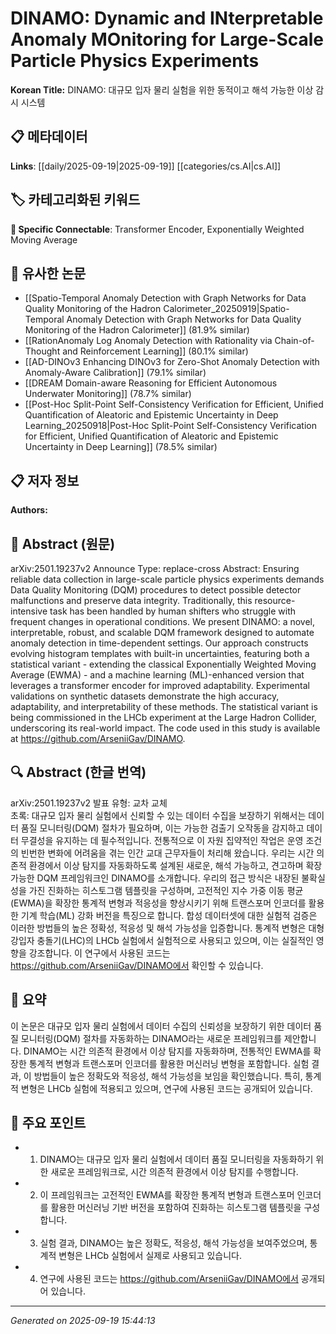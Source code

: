 
# DINAMO: Dynamic and INterpretable Anomaly MOnitoring for Large-Scale Particle Physics Experiments

**Korean Title:** DINAMO: 대규모 입자 물리 실험을 위한 동적이고 해석 가능한 이상 감시 시스템

## 📋 메타데이터

**Links**: [[daily/2025-09-19|2025-09-19]] [[categories/cs.AI|cs.AI]]

## 🏷️ 카테고리화된 키워드
**🔗 Specific Connectable**: Transformer Encoder, Exponentially Weighted Moving Average

## 🔗 유사한 논문
- [[Spatio-Temporal Anomaly Detection with Graph Networks for Data Quality Monitoring of the Hadron Calorimeter_20250919|Spatio-Temporal Anomaly Detection with Graph Networks for Data Quality Monitoring of the Hadron Calorimeter]] (81.9% similar)
- [[RationAnomaly Log Anomaly Detection with Rationality via Chain-of-Thought and Reinforcement Learning]] (80.1% similar)
- [[AD-DINOv3 Enhancing DINOv3 for Zero-Shot Anomaly Detection with Anomaly-Aware Calibration]] (79.1% similar)
- [[DREAM Domain-aware Reasoning for Efficient Autonomous Underwater Monitoring]] (78.7% similar)
- [[Post-Hoc Split-Point Self-Consistency Verification for Efficient, Unified Quantification of Aleatoric and Epistemic Uncertainty in Deep Learning_20250918|Post-Hoc Split-Point Self-Consistency Verification for Efficient, Unified Quantification of Aleatoric and Epistemic Uncertainty in Deep Learning]] (78.5% similar)

## 📋 저자 정보

**Authors:** 

## 📄 Abstract (원문)

arXiv:2501.19237v2 Announce Type: replace-cross 
Abstract: Ensuring reliable data collection in large-scale particle physics experiments demands Data Quality Monitoring (DQM) procedures to detect possible detector malfunctions and preserve data integrity. Traditionally, this resource-intensive task has been handled by human shifters who struggle with frequent changes in operational conditions. We present DINAMO: a novel, interpretable, robust, and scalable DQM framework designed to automate anomaly detection in time-dependent settings. Our approach constructs evolving histogram templates with built-in uncertainties, featuring both a statistical variant - extending the classical Exponentially Weighted Moving Average (EWMA) - and a machine learning (ML)-enhanced version that leverages a transformer encoder for improved adaptability. Experimental validations on synthetic datasets demonstrate the high accuracy, adaptability, and interpretability of these methods. The statistical variant is being commissioned in the LHCb experiment at the Large Hadron Collider, underscoring its real-world impact. The code used in this study is available at https://github.com/ArseniiGav/DINAMO.

## 🔍 Abstract (한글 번역)

arXiv:2501.19237v2 발표 유형: 교차 교체  
초록: 대규모 입자 물리 실험에서 신뢰할 수 있는 데이터 수집을 보장하기 위해서는 데이터 품질 모니터링(DQM) 절차가 필요하며, 이는 가능한 검출기 오작동을 감지하고 데이터 무결성을 유지하는 데 필수적입니다. 전통적으로 이 자원 집약적인 작업은 운영 조건의 빈번한 변화에 어려움을 겪는 인간 교대 근무자들이 처리해 왔습니다. 우리는 시간 의존적 환경에서 이상 탐지를 자동화하도록 설계된 새로운, 해석 가능하고, 견고하며 확장 가능한 DQM 프레임워크인 DINAMO를 소개합니다. 우리의 접근 방식은 내장된 불확실성을 가진 진화하는 히스토그램 템플릿을 구성하며, 고전적인 지수 가중 이동 평균(EWMA)을 확장한 통계적 변형과 적응성을 향상시키기 위해 트랜스포머 인코더를 활용한 기계 학습(ML) 강화 버전을 특징으로 합니다. 합성 데이터셋에 대한 실험적 검증은 이러한 방법들의 높은 정확성, 적응성 및 해석 가능성을 입증합니다. 통계적 변형은 대형 강입자 충돌기(LHC)의 LHCb 실험에서 실험적으로 사용되고 있으며, 이는 실질적인 영향을 강조합니다. 이 연구에서 사용된 코드는 https://github.com/ArseniiGav/DINAMO에서 확인할 수 있습니다.

## 📝 요약

이 논문은 대규모 입자 물리 실험에서 데이터 수집의 신뢰성을 보장하기 위한 데이터 품질 모니터링(DQM) 절차를 자동화하는 DINAMO라는 새로운 프레임워크를 제안합니다. DINAMO는 시간 의존적 환경에서 이상 탐지를 자동화하며, 전통적인 EWMA를 확장한 통계적 변형과 트랜스포머 인코더를 활용한 머신러닝 변형을 포함합니다. 실험 결과, 이 방법들이 높은 정확도와 적응성, 해석 가능성을 보임을 확인했습니다. 특히, 통계적 변형은 LHCb 실험에 적용되고 있으며, 연구에 사용된 코드는 공개되어 있습니다.

## 🎯 주요 포인트

- 1. DINAMO는 대규모 입자 물리 실험에서 데이터 품질 모니터링을 자동화하기 위한 새로운 프레임워크로, 시간 의존적 환경에서 이상 탐지를 수행합니다.

- 2. 이 프레임워크는 고전적인 EWMA를 확장한 통계적 변형과 트랜스포머 인코더를 활용한 머신러닝 기반 버전을 포함하여 진화하는 히스토그램 템플릿을 구성합니다.

- 3. 실험 결과, DINAMO는 높은 정확도, 적응성, 해석 가능성을 보여주었으며, 통계적 변형은 LHCb 실험에서 실제로 사용되고 있습니다.

- 4. 연구에 사용된 코드는 https://github.com/ArseniiGav/DINAMO에서 공개되어 있습니다.

---

*Generated on 2025-09-19 15:44:13*